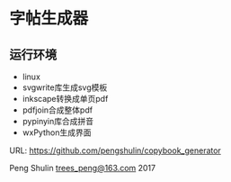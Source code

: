 字帖生成器
==========

运行环境
---------

* linux
* svgwrite库生成svg模板
* inkscape转换成单页pdf
* pdfjoin合成整体pdf
* pypinyin库合成拼音
* wxPython生成界面


URL: <https://github.com/pengshulin/copybook_generator>

Peng Shulin <trees_peng@163.com> 2017

